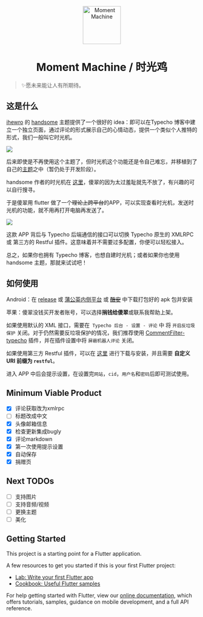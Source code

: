 <p align="center">
<img src="https://cdn.idealclover.cn//MomentMachine/ic_launcher.png" alt="Moment Machine" width="100">
</p>
<h1 align="center">Moment Machine /  时光鸡</h1>

> ✨愿未来能让人有所期待。

## 这是什么

[ihewro](https://www.ihewro.com) 的 [handsome](https://www.ihewro.com/archives/489/) 主题提供了一个很好的 idea：即可以在Typecho 博客中建立一个独立页面，通过评论的形式展示自己的心情动态，提供一个类似个人推特的形式，我们一般叫它时光机。

![](https://cdn.idealclover.cn/Blog/19.05.10%20%E6%97%B6%E5%85%89%E6%9C%BA%20v1.0/1.png)

后来即使是不再使用这个主题了，但时光机这个功能还是令自己难忘，并移植到了自己的[主题](https://github.com/idealclover/clover)之中（暂仍处于开发阶段）。

handsome 作者的时光机在 [这里](https://www.ihewro.com/cross.html)，傻翠的因为太过羞耻就先不放了，有兴趣的可以自行搜寻。

于是傻翠用 flutter 做了一个~~理论上跨平台~~的APP，可以实现查看时光机，发送时光机的功能，就不用再打开电脑再发送了。

![](https://cdn.idealclover.cn/Blog/19.05.10%20%E6%97%B6%E5%85%89%E6%9C%BA%20v1.0/2.png)

这款 APP 背后与 Typecho 后端通信的接口可以切换 Typecho 原生的 XMLRPC 或 第三方的 Restful 插件。这意味着并不需要过多配置，你便可以轻松接入。

总之，如果你也拥有 Typecho 博客，也想自建时光机；或者如果你也使用 handsome 主题，那就来试试吧！


<!--more-->


## 如何使用

Android：在 [release](https://github.com/idealclover/MomentMachine/releases) 或 [蒲公英内侧平台](https://www.pgyer.com/momentmachine) 或 ~~[酷安]()~~ 中下载打包好的 apk 包并安装

苹果：傻翠没钱买开发者账号，可以选择**捐钱给傻翠**或联系我帮助上架。

如果使用默认的 XML 接口，需要在``` Typecho 后台 - 设置 - 评论``` 中 将 ```开启反垃圾保护``` 关闭。对于仍然需要反垃圾保护的情况，我们推荐使用 [CommentFilter-typecho](https://github.com/jrotty/CommentFilter-typecho) 插件，并在插件设置中将 ```屏蔽机器人评论``` 关闭。

如果使用第三方 Restful 插件，可以在 [这里](https://github.com/moefront/typecho-plugin-Restful) 进行下载与安装，并且需要 **自定义 URI 前缀为 ```restful```**。


进入 APP 中后会提示设置，在设置完```网站```，```cid```，```用户名```和```密码```后即可测试使用。

## Minimum Viable Product

- [x] 评论获取改为xmlrpc
- [ ] 标题改成中文
- [x] 头像邮箱信息
- [x] 检查更新集成bugly
- [x] 评论markdown
- [x] 第一次使用提示设置
- [x] 自动保存 
- [x] 捐赠页

## Next TODOs

- [ ] 支持图片
- [ ] 支持音频/视频
- [ ] 更换主题
- [ ] 美化

## Getting Started

This project is a starting point for a Flutter application.

A few resources to get you started if this is your first Flutter project:

- [Lab: Write your first Flutter app](https://flutter.io/docs/get-started/codelab)
- [Cookbook: Useful Flutter samples](https://flutter.io/docs/cookbook)

For help getting started with Flutter, view our 
[online documentation](https://flutter.io/docs), which offers tutorials, 
samples, guidance on mobile development, and a full API reference.
